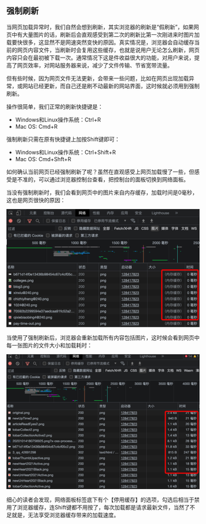## 强制刷新

当网页加载异常时，我们自然会想到刷新，其实浏览器的刷新是“假刷新”，如果网页中有大量图片的话，刷新后会直观感受到第二次的刷新比第一次刚进来时图片加载要快很多，这显然不是网速突然变快的原因。真实情况是，浏览器会自动缓存当前的网页内容文件，当刷新时会复用这些缓存，也就是说用户无论怎么刷新，网页内容只会在最初被下载一次。通常情况下这是件收益很大的功能，对用户来说，提高了网页效率，对网站服务器来说，减少了文件传输、节省宽带流量。

但有些时候，因为网页文件无法更新，会带来一些问题，比如在网页出现加载异常，或网站已经更新，而自己还是刷不动最新的网站界面，这时候就必须用到强制刷新。

操作很简单，我们正常的刷新快捷键是：

- Windows和Linux操作系统：Ctrl+R
- Mac OS: Cmd+R

强制刷新只需在原有快捷键上加按Shift键即可：

- Windows和Linux操作系统：Ctrl+Shift+R
- Mac OS: Cmd+Shft+R

如何确认当前网页已经强制刷新了呢？虽然在直观感受上网页加载慢了一些，但感受是不准的，可以通过浏览器控制台查看，把控制台的面板切换到网络面板。

当没有强制刷新时，我们会看到网页中的图片来自内存缓存，加载时间是0毫秒，这也是网页很快的原因：

![普通刷新](../image/part01/cache.png)

当使用了强制刷新后，浏览器会重新加载所有内容包括图片，这时候会看到网页中每一张图片的文件大小和加载耗时：

![强制刷新](../image/part01/no-cache.png)

细心的读者会发现，网络面板标签底下有个【停用缓存】的选项，勾选后相当于禁用了浏览器缓存，连Shift键都不用按了，每次加载都是请求最新文件，当然了不足就是，无法享受浏览器缓存带来的加载速度。





